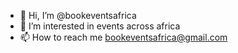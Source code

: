 - 👋 Hi, I’m @bookeventsafrica
- 👀 I’m interested in events across africa
- 📫 How to reach me bookeventsafrica@gmail.com

<!---
bookeventsafrica/bookeventsafrica is a ✨ special ✨ repository because its `README.md` (this file) appears on your GitHub profile.
You can click the Preview link to take a look at your changes.
--->
